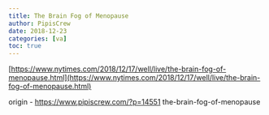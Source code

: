 ```yaml
---
title: The Brain Fog of Menopause
author: PipisCrew
date: 2018-12-23
categories: [va]
toc: true
---
```


[https://www.nytimes.com/2018/12/17/well/live/the-brain-fog-of-menopause.html](https://www.nytimes.com/2018/12/17/well/live/the-brain-fog-of-menopause.html)

origin - https://www.pipiscrew.com/?p=14551 the-brain-fog-of-menopause